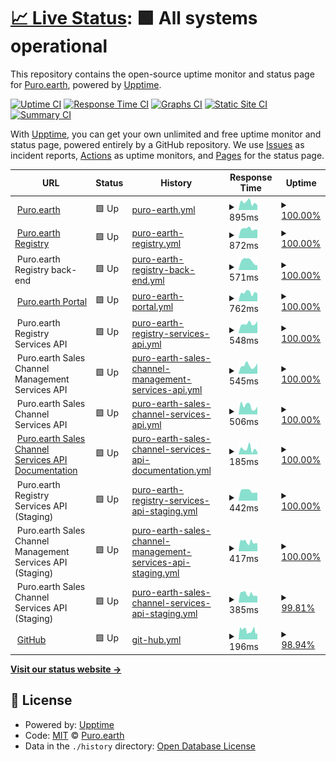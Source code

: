 # [📈 Live Status](https://status.purosandbox.com): <!--live status--> **🟩 All systems operational**

This repository contains the open-source uptime monitor and status page for [Puro.earth](https://puro.earth/), powered by [Upptime](https://github.com/upptime/upptime).

[![Uptime CI](https://github.com/puro-earth/status/workflows/Uptime%20CI/badge.svg)](https://github.com/puro-earth/status/actions?query=workflow%3A%22Uptime+CI%22)
[![Response Time CI](https://github.com/puro-earth/status/workflows/Response%20Time%20CI/badge.svg)](https://github.com/puro-earth/status/actions?query=workflow%3A%22Response+Time+CI%22)
[![Graphs CI](https://github.com/puro-earth/status/workflows/Graphs%20CI/badge.svg)](https://github.com/puro-earth/status/actions?query=workflow%3A%22Graphs+CI%22)
[![Static Site CI](https://github.com/puro-earth/status/workflows/Static%20Site%20CI/badge.svg)](https://github.com/puro-earth/status/actions?query=workflow%3A%22Static+Site+CI%22)
[![Summary CI](https://github.com/puro-earth/status/workflows/Summary%20CI/badge.svg)](https://github.com/puro-earth/status/actions?query=workflow%3A%22Summary+CI%22)

With [Upptime](https://upptime.js.org), you can get your own unlimited and free uptime monitor and status page, powered entirely by a GitHub repository. We use [Issues](https://github.com/puro-earth/status/issues) as incident reports, [Actions](https://github.com/puro-earth/status/actions) as uptime monitors, and [Pages](https://status.purosandbox.com) for the status page.

<!--start: status pages-->
<!-- This summary is generated by Upptime (https://github.com/upptime/upptime) -->
<!-- Do not edit this manually, your changes will be overwritten -->
<!-- prettier-ignore -->
| URL | Status | History | Response Time | Uptime |
| --- | ------ | ------- | ------------- | ------ |
| <img alt="" src="https://icons.duckduckgo.com/ip3/puro.earth.ico" height="13"> [Puro.earth](https://puro.earth) | 🟩 Up | [puro-earth.yml](https://github.com/puro-earth/status/commits/HEAD/history/puro-earth.yml) | <details><summary><img alt="Response time graph" src="./graphs/puro-earth/response-time-week.png" height="20"> 895ms</summary><br><a href="https://status.purosandbox.com/history/puro-earth"><img alt="Response time 1178" src="https://img.shields.io/endpoint?url=https%3A%2F%2Fraw.githubusercontent.com%2Fpuro-earth%2Fstatus%2FHEAD%2Fapi%2Fpuro-earth%2Fresponse-time.json"></a><br><a href="https://status.purosandbox.com/history/puro-earth"><img alt="24-hour response time 878" src="https://img.shields.io/endpoint?url=https%3A%2F%2Fraw.githubusercontent.com%2Fpuro-earth%2Fstatus%2FHEAD%2Fapi%2Fpuro-earth%2Fresponse-time-day.json"></a><br><a href="https://status.purosandbox.com/history/puro-earth"><img alt="7-day response time 895" src="https://img.shields.io/endpoint?url=https%3A%2F%2Fraw.githubusercontent.com%2Fpuro-earth%2Fstatus%2FHEAD%2Fapi%2Fpuro-earth%2Fresponse-time-week.json"></a><br><a href="https://status.purosandbox.com/history/puro-earth"><img alt="30-day response time 832" src="https://img.shields.io/endpoint?url=https%3A%2F%2Fraw.githubusercontent.com%2Fpuro-earth%2Fstatus%2FHEAD%2Fapi%2Fpuro-earth%2Fresponse-time-month.json"></a><br><a href="https://status.purosandbox.com/history/puro-earth"><img alt="1-year response time 1154" src="https://img.shields.io/endpoint?url=https%3A%2F%2Fraw.githubusercontent.com%2Fpuro-earth%2Fstatus%2FHEAD%2Fapi%2Fpuro-earth%2Fresponse-time-year.json"></a></details> | <details><summary><a href="https://status.purosandbox.com/history/puro-earth">100.00%</a></summary><a href="https://status.purosandbox.com/history/puro-earth"><img alt="All-time uptime 99.67%" src="https://img.shields.io/endpoint?url=https%3A%2F%2Fraw.githubusercontent.com%2Fpuro-earth%2Fstatus%2FHEAD%2Fapi%2Fpuro-earth%2Fuptime.json"></a><br><a href="https://status.purosandbox.com/history/puro-earth"><img alt="24-hour uptime 100.00%" src="https://img.shields.io/endpoint?url=https%3A%2F%2Fraw.githubusercontent.com%2Fpuro-earth%2Fstatus%2FHEAD%2Fapi%2Fpuro-earth%2Fuptime-day.json"></a><br><a href="https://status.purosandbox.com/history/puro-earth"><img alt="7-day uptime 100.00%" src="https://img.shields.io/endpoint?url=https%3A%2F%2Fraw.githubusercontent.com%2Fpuro-earth%2Fstatus%2FHEAD%2Fapi%2Fpuro-earth%2Fuptime-week.json"></a><br><a href="https://status.purosandbox.com/history/puro-earth"><img alt="30-day uptime 99.96%" src="https://img.shields.io/endpoint?url=https%3A%2F%2Fraw.githubusercontent.com%2Fpuro-earth%2Fstatus%2FHEAD%2Fapi%2Fpuro-earth%2Fuptime-month.json"></a><br><a href="https://status.purosandbox.com/history/puro-earth"><img alt="1-year uptime 99.43%" src="https://img.shields.io/endpoint?url=https%3A%2F%2Fraw.githubusercontent.com%2Fpuro-earth%2Fstatus%2FHEAD%2Fapi%2Fpuro-earth%2Fuptime-year.json"></a></details>
| <img alt="" src="https://icons.duckduckgo.com/ip3/registry.puro.earth.ico" height="13"> [Puro.earth Registry](https://registry.puro.earth) | 🟩 Up | [puro-earth-registry.yml](https://github.com/puro-earth/status/commits/HEAD/history/puro-earth-registry.yml) | <details><summary><img alt="Response time graph" src="./graphs/puro-earth-registry/response-time-week.png" height="20"> 872ms</summary><br><a href="https://status.purosandbox.com/history/puro-earth-registry"><img alt="Response time 718" src="https://img.shields.io/endpoint?url=https%3A%2F%2Fraw.githubusercontent.com%2Fpuro-earth%2Fstatus%2FHEAD%2Fapi%2Fpuro-earth-registry%2Fresponse-time.json"></a><br><a href="https://status.purosandbox.com/history/puro-earth-registry"><img alt="24-hour response time 836" src="https://img.shields.io/endpoint?url=https%3A%2F%2Fraw.githubusercontent.com%2Fpuro-earth%2Fstatus%2FHEAD%2Fapi%2Fpuro-earth-registry%2Fresponse-time-day.json"></a><br><a href="https://status.purosandbox.com/history/puro-earth-registry"><img alt="7-day response time 872" src="https://img.shields.io/endpoint?url=https%3A%2F%2Fraw.githubusercontent.com%2Fpuro-earth%2Fstatus%2FHEAD%2Fapi%2Fpuro-earth-registry%2Fresponse-time-week.json"></a><br><a href="https://status.purosandbox.com/history/puro-earth-registry"><img alt="30-day response time 769" src="https://img.shields.io/endpoint?url=https%3A%2F%2Fraw.githubusercontent.com%2Fpuro-earth%2Fstatus%2FHEAD%2Fapi%2Fpuro-earth-registry%2Fresponse-time-month.json"></a><br><a href="https://status.purosandbox.com/history/puro-earth-registry"><img alt="1-year response time 714" src="https://img.shields.io/endpoint?url=https%3A%2F%2Fraw.githubusercontent.com%2Fpuro-earth%2Fstatus%2FHEAD%2Fapi%2Fpuro-earth-registry%2Fresponse-time-year.json"></a></details> | <details><summary><a href="https://status.purosandbox.com/history/puro-earth-registry">100.00%</a></summary><a href="https://status.purosandbox.com/history/puro-earth-registry"><img alt="All-time uptime 99.99%" src="https://img.shields.io/endpoint?url=https%3A%2F%2Fraw.githubusercontent.com%2Fpuro-earth%2Fstatus%2FHEAD%2Fapi%2Fpuro-earth-registry%2Fuptime.json"></a><br><a href="https://status.purosandbox.com/history/puro-earth-registry"><img alt="24-hour uptime 100.00%" src="https://img.shields.io/endpoint?url=https%3A%2F%2Fraw.githubusercontent.com%2Fpuro-earth%2Fstatus%2FHEAD%2Fapi%2Fpuro-earth-registry%2Fuptime-day.json"></a><br><a href="https://status.purosandbox.com/history/puro-earth-registry"><img alt="7-day uptime 100.00%" src="https://img.shields.io/endpoint?url=https%3A%2F%2Fraw.githubusercontent.com%2Fpuro-earth%2Fstatus%2FHEAD%2Fapi%2Fpuro-earth-registry%2Fuptime-week.json"></a><br><a href="https://status.purosandbox.com/history/puro-earth-registry"><img alt="30-day uptime 100.00%" src="https://img.shields.io/endpoint?url=https%3A%2F%2Fraw.githubusercontent.com%2Fpuro-earth%2Fstatus%2FHEAD%2Fapi%2Fpuro-earth-registry%2Fuptime-month.json"></a><br><a href="https://status.purosandbox.com/history/puro-earth-registry"><img alt="1-year uptime 99.99%" src="https://img.shields.io/endpoint?url=https%3A%2F%2Fraw.githubusercontent.com%2Fpuro-earth%2Fstatus%2FHEAD%2Fapi%2Fpuro-earth-registry%2Fuptime-year.json"></a></details>
| <img alt="" src="https://icons.duckduckgo.com/ip3/null.ico" height="13"> Puro.earth Registry back-end | 🟩 Up | [puro-earth-registry-back-end.yml](https://github.com/puro-earth/status/commits/HEAD/history/puro-earth-registry-back-end.yml) | <details><summary><img alt="Response time graph" src="./graphs/puro-earth-registry-back-end/response-time-week.png" height="20"> 571ms</summary><br><a href="https://status.purosandbox.com/history/puro-earth-registry-back-end"><img alt="Response time 488" src="https://img.shields.io/endpoint?url=https%3A%2F%2Fraw.githubusercontent.com%2Fpuro-earth%2Fstatus%2FHEAD%2Fapi%2Fpuro-earth-registry-back-end%2Fresponse-time.json"></a><br><a href="https://status.purosandbox.com/history/puro-earth-registry-back-end"><img alt="24-hour response time 634" src="https://img.shields.io/endpoint?url=https%3A%2F%2Fraw.githubusercontent.com%2Fpuro-earth%2Fstatus%2FHEAD%2Fapi%2Fpuro-earth-registry-back-end%2Fresponse-time-day.json"></a><br><a href="https://status.purosandbox.com/history/puro-earth-registry-back-end"><img alt="7-day response time 571" src="https://img.shields.io/endpoint?url=https%3A%2F%2Fraw.githubusercontent.com%2Fpuro-earth%2Fstatus%2FHEAD%2Fapi%2Fpuro-earth-registry-back-end%2Fresponse-time-week.json"></a><br><a href="https://status.purosandbox.com/history/puro-earth-registry-back-end"><img alt="30-day response time 543" src="https://img.shields.io/endpoint?url=https%3A%2F%2Fraw.githubusercontent.com%2Fpuro-earth%2Fstatus%2FHEAD%2Fapi%2Fpuro-earth-registry-back-end%2Fresponse-time-month.json"></a><br><a href="https://status.purosandbox.com/history/puro-earth-registry-back-end"><img alt="1-year response time 476" src="https://img.shields.io/endpoint?url=https%3A%2F%2Fraw.githubusercontent.com%2Fpuro-earth%2Fstatus%2FHEAD%2Fapi%2Fpuro-earth-registry-back-end%2Fresponse-time-year.json"></a></details> | <details><summary><a href="https://status.purosandbox.com/history/puro-earth-registry-back-end">100.00%</a></summary><a href="https://status.purosandbox.com/history/puro-earth-registry-back-end"><img alt="All-time uptime 99.99%" src="https://img.shields.io/endpoint?url=https%3A%2F%2Fraw.githubusercontent.com%2Fpuro-earth%2Fstatus%2FHEAD%2Fapi%2Fpuro-earth-registry-back-end%2Fuptime.json"></a><br><a href="https://status.purosandbox.com/history/puro-earth-registry-back-end"><img alt="24-hour uptime 100.00%" src="https://img.shields.io/endpoint?url=https%3A%2F%2Fraw.githubusercontent.com%2Fpuro-earth%2Fstatus%2FHEAD%2Fapi%2Fpuro-earth-registry-back-end%2Fuptime-day.json"></a><br><a href="https://status.purosandbox.com/history/puro-earth-registry-back-end"><img alt="7-day uptime 100.00%" src="https://img.shields.io/endpoint?url=https%3A%2F%2Fraw.githubusercontent.com%2Fpuro-earth%2Fstatus%2FHEAD%2Fapi%2Fpuro-earth-registry-back-end%2Fuptime-week.json"></a><br><a href="https://status.purosandbox.com/history/puro-earth-registry-back-end"><img alt="30-day uptime 100.00%" src="https://img.shields.io/endpoint?url=https%3A%2F%2Fraw.githubusercontent.com%2Fpuro-earth%2Fstatus%2FHEAD%2Fapi%2Fpuro-earth-registry-back-end%2Fuptime-month.json"></a><br><a href="https://status.purosandbox.com/history/puro-earth-registry-back-end"><img alt="1-year uptime 100.00%" src="https://img.shields.io/endpoint?url=https%3A%2F%2Fraw.githubusercontent.com%2Fpuro-earth%2Fstatus%2FHEAD%2Fapi%2Fpuro-earth-registry-back-end%2Fuptime-year.json"></a></details>
| <img alt="" src="https://icons.duckduckgo.com/ip3/my.puro.earth.ico" height="13"> [Puro.earth Portal](https://my.puro.earth/) | 🟩 Up | [puro-earth-portal.yml](https://github.com/puro-earth/status/commits/HEAD/history/puro-earth-portal.yml) | <details><summary><img alt="Response time graph" src="./graphs/puro-earth-portal/response-time-week.png" height="20"> 762ms</summary><br><a href="https://status.purosandbox.com/history/puro-earth-portal"><img alt="Response time 746" src="https://img.shields.io/endpoint?url=https%3A%2F%2Fraw.githubusercontent.com%2Fpuro-earth%2Fstatus%2FHEAD%2Fapi%2Fpuro-earth-portal%2Fresponse-time.json"></a><br><a href="https://status.purosandbox.com/history/puro-earth-portal"><img alt="24-hour response time 534" src="https://img.shields.io/endpoint?url=https%3A%2F%2Fraw.githubusercontent.com%2Fpuro-earth%2Fstatus%2FHEAD%2Fapi%2Fpuro-earth-portal%2Fresponse-time-day.json"></a><br><a href="https://status.purosandbox.com/history/puro-earth-portal"><img alt="7-day response time 762" src="https://img.shields.io/endpoint?url=https%3A%2F%2Fraw.githubusercontent.com%2Fpuro-earth%2Fstatus%2FHEAD%2Fapi%2Fpuro-earth-portal%2Fresponse-time-week.json"></a><br><a href="https://status.purosandbox.com/history/puro-earth-portal"><img alt="30-day response time 743" src="https://img.shields.io/endpoint?url=https%3A%2F%2Fraw.githubusercontent.com%2Fpuro-earth%2Fstatus%2FHEAD%2Fapi%2Fpuro-earth-portal%2Fresponse-time-month.json"></a><br><a href="https://status.purosandbox.com/history/puro-earth-portal"><img alt="1-year response time 815" src="https://img.shields.io/endpoint?url=https%3A%2F%2Fraw.githubusercontent.com%2Fpuro-earth%2Fstatus%2FHEAD%2Fapi%2Fpuro-earth-portal%2Fresponse-time-year.json"></a></details> | <details><summary><a href="https://status.purosandbox.com/history/puro-earth-portal">100.00%</a></summary><a href="https://status.purosandbox.com/history/puro-earth-portal"><img alt="All-time uptime 99.96%" src="https://img.shields.io/endpoint?url=https%3A%2F%2Fraw.githubusercontent.com%2Fpuro-earth%2Fstatus%2FHEAD%2Fapi%2Fpuro-earth-portal%2Fuptime.json"></a><br><a href="https://status.purosandbox.com/history/puro-earth-portal"><img alt="24-hour uptime 100.00%" src="https://img.shields.io/endpoint?url=https%3A%2F%2Fraw.githubusercontent.com%2Fpuro-earth%2Fstatus%2FHEAD%2Fapi%2Fpuro-earth-portal%2Fuptime-day.json"></a><br><a href="https://status.purosandbox.com/history/puro-earth-portal"><img alt="7-day uptime 100.00%" src="https://img.shields.io/endpoint?url=https%3A%2F%2Fraw.githubusercontent.com%2Fpuro-earth%2Fstatus%2FHEAD%2Fapi%2Fpuro-earth-portal%2Fuptime-week.json"></a><br><a href="https://status.purosandbox.com/history/puro-earth-portal"><img alt="30-day uptime 99.97%" src="https://img.shields.io/endpoint?url=https%3A%2F%2Fraw.githubusercontent.com%2Fpuro-earth%2Fstatus%2FHEAD%2Fapi%2Fpuro-earth-portal%2Fuptime-month.json"></a><br><a href="https://status.purosandbox.com/history/puro-earth-portal"><img alt="1-year uptime 99.94%" src="https://img.shields.io/endpoint?url=https%3A%2F%2Fraw.githubusercontent.com%2Fpuro-earth%2Fstatus%2FHEAD%2Fapi%2Fpuro-earth-portal%2Fuptime-year.json"></a></details>
| <img alt="" src="https://icons.duckduckgo.com/ip3/rs.api.puro.earth.ico" height="13"> Puro.earth Registry Services API | 🟩 Up | [puro-earth-registry-services-api.yml](https://github.com/puro-earth/status/commits/HEAD/history/puro-earth-registry-services-api.yml) | <details><summary><img alt="Response time graph" src="./graphs/puro-earth-registry-services-api/response-time-week.png" height="20"> 548ms</summary><br><a href="https://status.purosandbox.com/history/puro-earth-registry-services-api"><img alt="Response time 462" src="https://img.shields.io/endpoint?url=https%3A%2F%2Fraw.githubusercontent.com%2Fpuro-earth%2Fstatus%2FHEAD%2Fapi%2Fpuro-earth-registry-services-api%2Fresponse-time.json"></a><br><a href="https://status.purosandbox.com/history/puro-earth-registry-services-api"><img alt="24-hour response time 628" src="https://img.shields.io/endpoint?url=https%3A%2F%2Fraw.githubusercontent.com%2Fpuro-earth%2Fstatus%2FHEAD%2Fapi%2Fpuro-earth-registry-services-api%2Fresponse-time-day.json"></a><br><a href="https://status.purosandbox.com/history/puro-earth-registry-services-api"><img alt="7-day response time 548" src="https://img.shields.io/endpoint?url=https%3A%2F%2Fraw.githubusercontent.com%2Fpuro-earth%2Fstatus%2FHEAD%2Fapi%2Fpuro-earth-registry-services-api%2Fresponse-time-week.json"></a><br><a href="https://status.purosandbox.com/history/puro-earth-registry-services-api"><img alt="30-day response time 473" src="https://img.shields.io/endpoint?url=https%3A%2F%2Fraw.githubusercontent.com%2Fpuro-earth%2Fstatus%2FHEAD%2Fapi%2Fpuro-earth-registry-services-api%2Fresponse-time-month.json"></a><br><a href="https://status.purosandbox.com/history/puro-earth-registry-services-api"><img alt="1-year response time 442" src="https://img.shields.io/endpoint?url=https%3A%2F%2Fraw.githubusercontent.com%2Fpuro-earth%2Fstatus%2FHEAD%2Fapi%2Fpuro-earth-registry-services-api%2Fresponse-time-year.json"></a></details> | <details><summary><a href="https://status.purosandbox.com/history/puro-earth-registry-services-api">100.00%</a></summary><a href="https://status.purosandbox.com/history/puro-earth-registry-services-api"><img alt="All-time uptime 99.83%" src="https://img.shields.io/endpoint?url=https%3A%2F%2Fraw.githubusercontent.com%2Fpuro-earth%2Fstatus%2FHEAD%2Fapi%2Fpuro-earth-registry-services-api%2Fuptime.json"></a><br><a href="https://status.purosandbox.com/history/puro-earth-registry-services-api"><img alt="24-hour uptime 100.00%" src="https://img.shields.io/endpoint?url=https%3A%2F%2Fraw.githubusercontent.com%2Fpuro-earth%2Fstatus%2FHEAD%2Fapi%2Fpuro-earth-registry-services-api%2Fuptime-day.json"></a><br><a href="https://status.purosandbox.com/history/puro-earth-registry-services-api"><img alt="7-day uptime 100.00%" src="https://img.shields.io/endpoint?url=https%3A%2F%2Fraw.githubusercontent.com%2Fpuro-earth%2Fstatus%2FHEAD%2Fapi%2Fpuro-earth-registry-services-api%2Fuptime-week.json"></a><br><a href="https://status.purosandbox.com/history/puro-earth-registry-services-api"><img alt="30-day uptime 100.00%" src="https://img.shields.io/endpoint?url=https%3A%2F%2Fraw.githubusercontent.com%2Fpuro-earth%2Fstatus%2FHEAD%2Fapi%2Fpuro-earth-registry-services-api%2Fuptime-month.json"></a><br><a href="https://status.purosandbox.com/history/puro-earth-registry-services-api"><img alt="1-year uptime 99.74%" src="https://img.shields.io/endpoint?url=https%3A%2F%2Fraw.githubusercontent.com%2Fpuro-earth%2Fstatus%2FHEAD%2Fapi%2Fpuro-earth-registry-services-api%2Fuptime-year.json"></a></details>
| <img alt="" src="https://icons.duckduckgo.com/ip3/scms.api.puro.earth.ico" height="13"> Puro.earth Sales Channel Management Services API | 🟩 Up | [puro-earth-sales-channel-management-services-api.yml](https://github.com/puro-earth/status/commits/HEAD/history/puro-earth-sales-channel-management-services-api.yml) | <details><summary><img alt="Response time graph" src="./graphs/puro-earth-sales-channel-management-services-api/response-time-week.png" height="20"> 545ms</summary><br><a href="https://status.purosandbox.com/history/puro-earth-sales-channel-management-services-api"><img alt="Response time 447" src="https://img.shields.io/endpoint?url=https%3A%2F%2Fraw.githubusercontent.com%2Fpuro-earth%2Fstatus%2FHEAD%2Fapi%2Fpuro-earth-sales-channel-management-services-api%2Fresponse-time.json"></a><br><a href="https://status.purosandbox.com/history/puro-earth-sales-channel-management-services-api"><img alt="24-hour response time 690" src="https://img.shields.io/endpoint?url=https%3A%2F%2Fraw.githubusercontent.com%2Fpuro-earth%2Fstatus%2FHEAD%2Fapi%2Fpuro-earth-sales-channel-management-services-api%2Fresponse-time-day.json"></a><br><a href="https://status.purosandbox.com/history/puro-earth-sales-channel-management-services-api"><img alt="7-day response time 545" src="https://img.shields.io/endpoint?url=https%3A%2F%2Fraw.githubusercontent.com%2Fpuro-earth%2Fstatus%2FHEAD%2Fapi%2Fpuro-earth-sales-channel-management-services-api%2Fresponse-time-week.json"></a><br><a href="https://status.purosandbox.com/history/puro-earth-sales-channel-management-services-api"><img alt="30-day response time 465" src="https://img.shields.io/endpoint?url=https%3A%2F%2Fraw.githubusercontent.com%2Fpuro-earth%2Fstatus%2FHEAD%2Fapi%2Fpuro-earth-sales-channel-management-services-api%2Fresponse-time-month.json"></a><br><a href="https://status.purosandbox.com/history/puro-earth-sales-channel-management-services-api"><img alt="1-year response time 427" src="https://img.shields.io/endpoint?url=https%3A%2F%2Fraw.githubusercontent.com%2Fpuro-earth%2Fstatus%2FHEAD%2Fapi%2Fpuro-earth-sales-channel-management-services-api%2Fresponse-time-year.json"></a></details> | <details><summary><a href="https://status.purosandbox.com/history/puro-earth-sales-channel-management-services-api">100.00%</a></summary><a href="https://status.purosandbox.com/history/puro-earth-sales-channel-management-services-api"><img alt="All-time uptime 99.84%" src="https://img.shields.io/endpoint?url=https%3A%2F%2Fraw.githubusercontent.com%2Fpuro-earth%2Fstatus%2FHEAD%2Fapi%2Fpuro-earth-sales-channel-management-services-api%2Fuptime.json"></a><br><a href="https://status.purosandbox.com/history/puro-earth-sales-channel-management-services-api"><img alt="24-hour uptime 100.00%" src="https://img.shields.io/endpoint?url=https%3A%2F%2Fraw.githubusercontent.com%2Fpuro-earth%2Fstatus%2FHEAD%2Fapi%2Fpuro-earth-sales-channel-management-services-api%2Fuptime-day.json"></a><br><a href="https://status.purosandbox.com/history/puro-earth-sales-channel-management-services-api"><img alt="7-day uptime 100.00%" src="https://img.shields.io/endpoint?url=https%3A%2F%2Fraw.githubusercontent.com%2Fpuro-earth%2Fstatus%2FHEAD%2Fapi%2Fpuro-earth-sales-channel-management-services-api%2Fuptime-week.json"></a><br><a href="https://status.purosandbox.com/history/puro-earth-sales-channel-management-services-api"><img alt="30-day uptime 100.00%" src="https://img.shields.io/endpoint?url=https%3A%2F%2Fraw.githubusercontent.com%2Fpuro-earth%2Fstatus%2FHEAD%2Fapi%2Fpuro-earth-sales-channel-management-services-api%2Fuptime-month.json"></a><br><a href="https://status.purosandbox.com/history/puro-earth-sales-channel-management-services-api"><img alt="1-year uptime 99.74%" src="https://img.shields.io/endpoint?url=https%3A%2F%2Fraw.githubusercontent.com%2Fpuro-earth%2Fstatus%2FHEAD%2Fapi%2Fpuro-earth-sales-channel-management-services-api%2Fuptime-year.json"></a></details>
| <img alt="" src="https://icons.duckduckgo.com/ip3/scs.api.puro.earth.ico" height="13"> Puro.earth Sales Channel Services API | 🟩 Up | [puro-earth-sales-channel-services-api.yml](https://github.com/puro-earth/status/commits/HEAD/history/puro-earth-sales-channel-services-api.yml) | <details><summary><img alt="Response time graph" src="./graphs/puro-earth-sales-channel-services-api/response-time-week.png" height="20"> 506ms</summary><br><a href="https://status.purosandbox.com/history/puro-earth-sales-channel-services-api"><img alt="Response time 446" src="https://img.shields.io/endpoint?url=https%3A%2F%2Fraw.githubusercontent.com%2Fpuro-earth%2Fstatus%2FHEAD%2Fapi%2Fpuro-earth-sales-channel-services-api%2Fresponse-time.json"></a><br><a href="https://status.purosandbox.com/history/puro-earth-sales-channel-services-api"><img alt="24-hour response time 351" src="https://img.shields.io/endpoint?url=https%3A%2F%2Fraw.githubusercontent.com%2Fpuro-earth%2Fstatus%2FHEAD%2Fapi%2Fpuro-earth-sales-channel-services-api%2Fresponse-time-day.json"></a><br><a href="https://status.purosandbox.com/history/puro-earth-sales-channel-services-api"><img alt="7-day response time 506" src="https://img.shields.io/endpoint?url=https%3A%2F%2Fraw.githubusercontent.com%2Fpuro-earth%2Fstatus%2FHEAD%2Fapi%2Fpuro-earth-sales-channel-services-api%2Fresponse-time-week.json"></a><br><a href="https://status.purosandbox.com/history/puro-earth-sales-channel-services-api"><img alt="30-day response time 498" src="https://img.shields.io/endpoint?url=https%3A%2F%2Fraw.githubusercontent.com%2Fpuro-earth%2Fstatus%2FHEAD%2Fapi%2Fpuro-earth-sales-channel-services-api%2Fresponse-time-month.json"></a><br><a href="https://status.purosandbox.com/history/puro-earth-sales-channel-services-api"><img alt="1-year response time 422" src="https://img.shields.io/endpoint?url=https%3A%2F%2Fraw.githubusercontent.com%2Fpuro-earth%2Fstatus%2FHEAD%2Fapi%2Fpuro-earth-sales-channel-services-api%2Fresponse-time-year.json"></a></details> | <details><summary><a href="https://status.purosandbox.com/history/puro-earth-sales-channel-services-api">100.00%</a></summary><a href="https://status.purosandbox.com/history/puro-earth-sales-channel-services-api"><img alt="All-time uptime 99.84%" src="https://img.shields.io/endpoint?url=https%3A%2F%2Fraw.githubusercontent.com%2Fpuro-earth%2Fstatus%2FHEAD%2Fapi%2Fpuro-earth-sales-channel-services-api%2Fuptime.json"></a><br><a href="https://status.purosandbox.com/history/puro-earth-sales-channel-services-api"><img alt="24-hour uptime 100.00%" src="https://img.shields.io/endpoint?url=https%3A%2F%2Fraw.githubusercontent.com%2Fpuro-earth%2Fstatus%2FHEAD%2Fapi%2Fpuro-earth-sales-channel-services-api%2Fuptime-day.json"></a><br><a href="https://status.purosandbox.com/history/puro-earth-sales-channel-services-api"><img alt="7-day uptime 100.00%" src="https://img.shields.io/endpoint?url=https%3A%2F%2Fraw.githubusercontent.com%2Fpuro-earth%2Fstatus%2FHEAD%2Fapi%2Fpuro-earth-sales-channel-services-api%2Fuptime-week.json"></a><br><a href="https://status.purosandbox.com/history/puro-earth-sales-channel-services-api"><img alt="30-day uptime 100.00%" src="https://img.shields.io/endpoint?url=https%3A%2F%2Fraw.githubusercontent.com%2Fpuro-earth%2Fstatus%2FHEAD%2Fapi%2Fpuro-earth-sales-channel-services-api%2Fuptime-month.json"></a><br><a href="https://status.purosandbox.com/history/puro-earth-sales-channel-services-api"><img alt="1-year uptime 99.74%" src="https://img.shields.io/endpoint?url=https%3A%2F%2Fraw.githubusercontent.com%2Fpuro-earth%2Fstatus%2FHEAD%2Fapi%2Fpuro-earth-sales-channel-services-api%2Fuptime-year.json"></a></details>
| <img alt="" src="https://icons.duckduckgo.com/ip3/docs.api.puro.earth.ico" height="13"> [Puro.earth Sales Channel Services API Documentation](https://docs.api.puro.earth/) | 🟩 Up | [puro-earth-sales-channel-services-api-documentation.yml](https://github.com/puro-earth/status/commits/HEAD/history/puro-earth-sales-channel-services-api-documentation.yml) | <details><summary><img alt="Response time graph" src="./graphs/puro-earth-sales-channel-services-api-documentation/response-time-week.png" height="20"> 185ms</summary><br><a href="https://status.purosandbox.com/history/puro-earth-sales-channel-services-api-documentation"><img alt="Response time 148" src="https://img.shields.io/endpoint?url=https%3A%2F%2Fraw.githubusercontent.com%2Fpuro-earth%2Fstatus%2FHEAD%2Fapi%2Fpuro-earth-sales-channel-services-api-documentation%2Fresponse-time.json"></a><br><a href="https://status.purosandbox.com/history/puro-earth-sales-channel-services-api-documentation"><img alt="24-hour response time 365" src="https://img.shields.io/endpoint?url=https%3A%2F%2Fraw.githubusercontent.com%2Fpuro-earth%2Fstatus%2FHEAD%2Fapi%2Fpuro-earth-sales-channel-services-api-documentation%2Fresponse-time-day.json"></a><br><a href="https://status.purosandbox.com/history/puro-earth-sales-channel-services-api-documentation"><img alt="7-day response time 185" src="https://img.shields.io/endpoint?url=https%3A%2F%2Fraw.githubusercontent.com%2Fpuro-earth%2Fstatus%2FHEAD%2Fapi%2Fpuro-earth-sales-channel-services-api-documentation%2Fresponse-time-week.json"></a><br><a href="https://status.purosandbox.com/history/puro-earth-sales-channel-services-api-documentation"><img alt="30-day response time 181" src="https://img.shields.io/endpoint?url=https%3A%2F%2Fraw.githubusercontent.com%2Fpuro-earth%2Fstatus%2FHEAD%2Fapi%2Fpuro-earth-sales-channel-services-api-documentation%2Fresponse-time-month.json"></a><br><a href="https://status.purosandbox.com/history/puro-earth-sales-channel-services-api-documentation"><img alt="1-year response time 148" src="https://img.shields.io/endpoint?url=https%3A%2F%2Fraw.githubusercontent.com%2Fpuro-earth%2Fstatus%2FHEAD%2Fapi%2Fpuro-earth-sales-channel-services-api-documentation%2Fresponse-time-year.json"></a></details> | <details><summary><a href="https://status.purosandbox.com/history/puro-earth-sales-channel-services-api-documentation">100.00%</a></summary><a href="https://status.purosandbox.com/history/puro-earth-sales-channel-services-api-documentation"><img alt="All-time uptime 100.00%" src="https://img.shields.io/endpoint?url=https%3A%2F%2Fraw.githubusercontent.com%2Fpuro-earth%2Fstatus%2FHEAD%2Fapi%2Fpuro-earth-sales-channel-services-api-documentation%2Fuptime.json"></a><br><a href="https://status.purosandbox.com/history/puro-earth-sales-channel-services-api-documentation"><img alt="24-hour uptime 100.00%" src="https://img.shields.io/endpoint?url=https%3A%2F%2Fraw.githubusercontent.com%2Fpuro-earth%2Fstatus%2FHEAD%2Fapi%2Fpuro-earth-sales-channel-services-api-documentation%2Fuptime-day.json"></a><br><a href="https://status.purosandbox.com/history/puro-earth-sales-channel-services-api-documentation"><img alt="7-day uptime 100.00%" src="https://img.shields.io/endpoint?url=https%3A%2F%2Fraw.githubusercontent.com%2Fpuro-earth%2Fstatus%2FHEAD%2Fapi%2Fpuro-earth-sales-channel-services-api-documentation%2Fuptime-week.json"></a><br><a href="https://status.purosandbox.com/history/puro-earth-sales-channel-services-api-documentation"><img alt="30-day uptime 100.00%" src="https://img.shields.io/endpoint?url=https%3A%2F%2Fraw.githubusercontent.com%2Fpuro-earth%2Fstatus%2FHEAD%2Fapi%2Fpuro-earth-sales-channel-services-api-documentation%2Fuptime-month.json"></a><br><a href="https://status.purosandbox.com/history/puro-earth-sales-channel-services-api-documentation"><img alt="1-year uptime 100.00%" src="https://img.shields.io/endpoint?url=https%3A%2F%2Fraw.githubusercontent.com%2Fpuro-earth%2Fstatus%2FHEAD%2Fapi%2Fpuro-earth-sales-channel-services-api-documentation%2Fuptime-year.json"></a></details>
| <img alt="" src="https://icons.duckduckgo.com/ip3/rs.api-preview.purostaging.com.ico" height="13"> Puro.earth Registry Services API (Staging) | 🟩 Up | [puro-earth-registry-services-api-staging.yml](https://github.com/puro-earth/status/commits/HEAD/history/puro-earth-registry-services-api-staging.yml) | <details><summary><img alt="Response time graph" src="./graphs/puro-earth-registry-services-api-staging/response-time-week.png" height="20"> 442ms</summary><br><a href="https://status.purosandbox.com/history/puro-earth-registry-services-api-staging"><img alt="Response time 389" src="https://img.shields.io/endpoint?url=https%3A%2F%2Fraw.githubusercontent.com%2Fpuro-earth%2Fstatus%2FHEAD%2Fapi%2Fpuro-earth-registry-services-api-staging%2Fresponse-time.json"></a><br><a href="https://status.purosandbox.com/history/puro-earth-registry-services-api-staging"><img alt="24-hour response time 371" src="https://img.shields.io/endpoint?url=https%3A%2F%2Fraw.githubusercontent.com%2Fpuro-earth%2Fstatus%2FHEAD%2Fapi%2Fpuro-earth-registry-services-api-staging%2Fresponse-time-day.json"></a><br><a href="https://status.purosandbox.com/history/puro-earth-registry-services-api-staging"><img alt="7-day response time 442" src="https://img.shields.io/endpoint?url=https%3A%2F%2Fraw.githubusercontent.com%2Fpuro-earth%2Fstatus%2FHEAD%2Fapi%2Fpuro-earth-registry-services-api-staging%2Fresponse-time-week.json"></a><br><a href="https://status.purosandbox.com/history/puro-earth-registry-services-api-staging"><img alt="30-day response time 415" src="https://img.shields.io/endpoint?url=https%3A%2F%2Fraw.githubusercontent.com%2Fpuro-earth%2Fstatus%2FHEAD%2Fapi%2Fpuro-earth-registry-services-api-staging%2Fresponse-time-month.json"></a><br><a href="https://status.purosandbox.com/history/puro-earth-registry-services-api-staging"><img alt="1-year response time 393" src="https://img.shields.io/endpoint?url=https%3A%2F%2Fraw.githubusercontent.com%2Fpuro-earth%2Fstatus%2FHEAD%2Fapi%2Fpuro-earth-registry-services-api-staging%2Fresponse-time-year.json"></a></details> | <details><summary><a href="https://status.purosandbox.com/history/puro-earth-registry-services-api-staging">100.00%</a></summary><a href="https://status.purosandbox.com/history/puro-earth-registry-services-api-staging"><img alt="All-time uptime 99.78%" src="https://img.shields.io/endpoint?url=https%3A%2F%2Fraw.githubusercontent.com%2Fpuro-earth%2Fstatus%2FHEAD%2Fapi%2Fpuro-earth-registry-services-api-staging%2Fuptime.json"></a><br><a href="https://status.purosandbox.com/history/puro-earth-registry-services-api-staging"><img alt="24-hour uptime 100.00%" src="https://img.shields.io/endpoint?url=https%3A%2F%2Fraw.githubusercontent.com%2Fpuro-earth%2Fstatus%2FHEAD%2Fapi%2Fpuro-earth-registry-services-api-staging%2Fuptime-day.json"></a><br><a href="https://status.purosandbox.com/history/puro-earth-registry-services-api-staging"><img alt="7-day uptime 100.00%" src="https://img.shields.io/endpoint?url=https%3A%2F%2Fraw.githubusercontent.com%2Fpuro-earth%2Fstatus%2FHEAD%2Fapi%2Fpuro-earth-registry-services-api-staging%2Fuptime-week.json"></a><br><a href="https://status.purosandbox.com/history/puro-earth-registry-services-api-staging"><img alt="30-day uptime 100.00%" src="https://img.shields.io/endpoint?url=https%3A%2F%2Fraw.githubusercontent.com%2Fpuro-earth%2Fstatus%2FHEAD%2Fapi%2Fpuro-earth-registry-services-api-staging%2Fuptime-month.json"></a><br><a href="https://status.purosandbox.com/history/puro-earth-registry-services-api-staging"><img alt="1-year uptime 99.91%" src="https://img.shields.io/endpoint?url=https%3A%2F%2Fraw.githubusercontent.com%2Fpuro-earth%2Fstatus%2FHEAD%2Fapi%2Fpuro-earth-registry-services-api-staging%2Fuptime-year.json"></a></details>
| <img alt="" src="https://icons.duckduckgo.com/ip3/scms.api-preview.purostaging.com.ico" height="13"> Puro.earth Sales Channel Management Services API (Staging) | 🟩 Up | [puro-earth-sales-channel-management-services-api-staging.yml](https://github.com/puro-earth/status/commits/HEAD/history/puro-earth-sales-channel-management-services-api-staging.yml) | <details><summary><img alt="Response time graph" src="./graphs/puro-earth-sales-channel-management-services-api-staging/response-time-week.png" height="20"> 417ms</summary><br><a href="https://status.purosandbox.com/history/puro-earth-sales-channel-management-services-api-staging"><img alt="Response time 385" src="https://img.shields.io/endpoint?url=https%3A%2F%2Fraw.githubusercontent.com%2Fpuro-earth%2Fstatus%2FHEAD%2Fapi%2Fpuro-earth-sales-channel-management-services-api-staging%2Fresponse-time.json"></a><br><a href="https://status.purosandbox.com/history/puro-earth-sales-channel-management-services-api-staging"><img alt="24-hour response time 369" src="https://img.shields.io/endpoint?url=https%3A%2F%2Fraw.githubusercontent.com%2Fpuro-earth%2Fstatus%2FHEAD%2Fapi%2Fpuro-earth-sales-channel-management-services-api-staging%2Fresponse-time-day.json"></a><br><a href="https://status.purosandbox.com/history/puro-earth-sales-channel-management-services-api-staging"><img alt="7-day response time 417" src="https://img.shields.io/endpoint?url=https%3A%2F%2Fraw.githubusercontent.com%2Fpuro-earth%2Fstatus%2FHEAD%2Fapi%2Fpuro-earth-sales-channel-management-services-api-staging%2Fresponse-time-week.json"></a><br><a href="https://status.purosandbox.com/history/puro-earth-sales-channel-management-services-api-staging"><img alt="30-day response time 407" src="https://img.shields.io/endpoint?url=https%3A%2F%2Fraw.githubusercontent.com%2Fpuro-earth%2Fstatus%2FHEAD%2Fapi%2Fpuro-earth-sales-channel-management-services-api-staging%2Fresponse-time-month.json"></a><br><a href="https://status.purosandbox.com/history/puro-earth-sales-channel-management-services-api-staging"><img alt="1-year response time 387" src="https://img.shields.io/endpoint?url=https%3A%2F%2Fraw.githubusercontent.com%2Fpuro-earth%2Fstatus%2FHEAD%2Fapi%2Fpuro-earth-sales-channel-management-services-api-staging%2Fresponse-time-year.json"></a></details> | <details><summary><a href="https://status.purosandbox.com/history/puro-earth-sales-channel-management-services-api-staging">100.00%</a></summary><a href="https://status.purosandbox.com/history/puro-earth-sales-channel-management-services-api-staging"><img alt="All-time uptime 100.00%" src="https://img.shields.io/endpoint?url=https%3A%2F%2Fraw.githubusercontent.com%2Fpuro-earth%2Fstatus%2FHEAD%2Fapi%2Fpuro-earth-sales-channel-management-services-api-staging%2Fuptime.json"></a><br><a href="https://status.purosandbox.com/history/puro-earth-sales-channel-management-services-api-staging"><img alt="24-hour uptime 100.00%" src="https://img.shields.io/endpoint?url=https%3A%2F%2Fraw.githubusercontent.com%2Fpuro-earth%2Fstatus%2FHEAD%2Fapi%2Fpuro-earth-sales-channel-management-services-api-staging%2Fuptime-day.json"></a><br><a href="https://status.purosandbox.com/history/puro-earth-sales-channel-management-services-api-staging"><img alt="7-day uptime 100.00%" src="https://img.shields.io/endpoint?url=https%3A%2F%2Fraw.githubusercontent.com%2Fpuro-earth%2Fstatus%2FHEAD%2Fapi%2Fpuro-earth-sales-channel-management-services-api-staging%2Fuptime-week.json"></a><br><a href="https://status.purosandbox.com/history/puro-earth-sales-channel-management-services-api-staging"><img alt="30-day uptime 100.00%" src="https://img.shields.io/endpoint?url=https%3A%2F%2Fraw.githubusercontent.com%2Fpuro-earth%2Fstatus%2FHEAD%2Fapi%2Fpuro-earth-sales-channel-management-services-api-staging%2Fuptime-month.json"></a><br><a href="https://status.purosandbox.com/history/puro-earth-sales-channel-management-services-api-staging"><img alt="1-year uptime 100.00%" src="https://img.shields.io/endpoint?url=https%3A%2F%2Fraw.githubusercontent.com%2Fpuro-earth%2Fstatus%2FHEAD%2Fapi%2Fpuro-earth-sales-channel-management-services-api-staging%2Fuptime-year.json"></a></details>
| <img alt="" src="https://icons.duckduckgo.com/ip3/scs.api-preview.purostaging.com.ico" height="13"> Puro.earth Sales Channel Services API (Staging) | 🟩 Up | [puro-earth-sales-channel-services-api-staging.yml](https://github.com/puro-earth/status/commits/HEAD/history/puro-earth-sales-channel-services-api-staging.yml) | <details><summary><img alt="Response time graph" src="./graphs/puro-earth-sales-channel-services-api-staging/response-time-week.png" height="20"> 385ms</summary><br><a href="https://status.purosandbox.com/history/puro-earth-sales-channel-services-api-staging"><img alt="Response time 383" src="https://img.shields.io/endpoint?url=https%3A%2F%2Fraw.githubusercontent.com%2Fpuro-earth%2Fstatus%2FHEAD%2Fapi%2Fpuro-earth-sales-channel-services-api-staging%2Fresponse-time.json"></a><br><a href="https://status.purosandbox.com/history/puro-earth-sales-channel-services-api-staging"><img alt="24-hour response time 370" src="https://img.shields.io/endpoint?url=https%3A%2F%2Fraw.githubusercontent.com%2Fpuro-earth%2Fstatus%2FHEAD%2Fapi%2Fpuro-earth-sales-channel-services-api-staging%2Fresponse-time-day.json"></a><br><a href="https://status.purosandbox.com/history/puro-earth-sales-channel-services-api-staging"><img alt="7-day response time 385" src="https://img.shields.io/endpoint?url=https%3A%2F%2Fraw.githubusercontent.com%2Fpuro-earth%2Fstatus%2FHEAD%2Fapi%2Fpuro-earth-sales-channel-services-api-staging%2Fresponse-time-week.json"></a><br><a href="https://status.purosandbox.com/history/puro-earth-sales-channel-services-api-staging"><img alt="30-day response time 396" src="https://img.shields.io/endpoint?url=https%3A%2F%2Fraw.githubusercontent.com%2Fpuro-earth%2Fstatus%2FHEAD%2Fapi%2Fpuro-earth-sales-channel-services-api-staging%2Fresponse-time-month.json"></a><br><a href="https://status.purosandbox.com/history/puro-earth-sales-channel-services-api-staging"><img alt="1-year response time 385" src="https://img.shields.io/endpoint?url=https%3A%2F%2Fraw.githubusercontent.com%2Fpuro-earth%2Fstatus%2FHEAD%2Fapi%2Fpuro-earth-sales-channel-services-api-staging%2Fresponse-time-year.json"></a></details> | <details><summary><a href="https://status.purosandbox.com/history/puro-earth-sales-channel-services-api-staging">99.81%</a></summary><a href="https://status.purosandbox.com/history/puro-earth-sales-channel-services-api-staging"><img alt="All-time uptime 99.96%" src="https://img.shields.io/endpoint?url=https%3A%2F%2Fraw.githubusercontent.com%2Fpuro-earth%2Fstatus%2FHEAD%2Fapi%2Fpuro-earth-sales-channel-services-api-staging%2Fuptime.json"></a><br><a href="https://status.purosandbox.com/history/puro-earth-sales-channel-services-api-staging"><img alt="24-hour uptime 100.00%" src="https://img.shields.io/endpoint?url=https%3A%2F%2Fraw.githubusercontent.com%2Fpuro-earth%2Fstatus%2FHEAD%2Fapi%2Fpuro-earth-sales-channel-services-api-staging%2Fuptime-day.json"></a><br><a href="https://status.purosandbox.com/history/puro-earth-sales-channel-services-api-staging"><img alt="7-day uptime 99.81%" src="https://img.shields.io/endpoint?url=https%3A%2F%2Fraw.githubusercontent.com%2Fpuro-earth%2Fstatus%2FHEAD%2Fapi%2Fpuro-earth-sales-channel-services-api-staging%2Fuptime-week.json"></a><br><a href="https://status.purosandbox.com/history/puro-earth-sales-channel-services-api-staging"><img alt="30-day uptime 99.96%" src="https://img.shields.io/endpoint?url=https%3A%2F%2Fraw.githubusercontent.com%2Fpuro-earth%2Fstatus%2FHEAD%2Fapi%2Fpuro-earth-sales-channel-services-api-staging%2Fuptime-month.json"></a><br><a href="https://status.purosandbox.com/history/puro-earth-sales-channel-services-api-staging"><img alt="1-year uptime 99.98%" src="https://img.shields.io/endpoint?url=https%3A%2F%2Fraw.githubusercontent.com%2Fpuro-earth%2Fstatus%2FHEAD%2Fapi%2Fpuro-earth-sales-channel-services-api-staging%2Fuptime-year.json"></a></details>
| <img alt="" src="https://icons.duckduckgo.com/ip3/www.githubstatus.com.ico" height="13"> [GitHub](https://www.githubstatus.com/api/v2/status.json) | 🟩 Up | [git-hub.yml](https://github.com/puro-earth/status/commits/HEAD/history/git-hub.yml) | <details><summary><img alt="Response time graph" src="./graphs/git-hub/response-time-week.png" height="20"> 196ms</summary><br><a href="https://status.purosandbox.com/history/git-hub"><img alt="Response time 189" src="https://img.shields.io/endpoint?url=https%3A%2F%2Fraw.githubusercontent.com%2Fpuro-earth%2Fstatus%2FHEAD%2Fapi%2Fgit-hub%2Fresponse-time.json"></a><br><a href="https://status.purosandbox.com/history/git-hub"><img alt="24-hour response time 188" src="https://img.shields.io/endpoint?url=https%3A%2F%2Fraw.githubusercontent.com%2Fpuro-earth%2Fstatus%2FHEAD%2Fapi%2Fgit-hub%2Fresponse-time-day.json"></a><br><a href="https://status.purosandbox.com/history/git-hub"><img alt="7-day response time 196" src="https://img.shields.io/endpoint?url=https%3A%2F%2Fraw.githubusercontent.com%2Fpuro-earth%2Fstatus%2FHEAD%2Fapi%2Fgit-hub%2Fresponse-time-week.json"></a><br><a href="https://status.purosandbox.com/history/git-hub"><img alt="30-day response time 189" src="https://img.shields.io/endpoint?url=https%3A%2F%2Fraw.githubusercontent.com%2Fpuro-earth%2Fstatus%2FHEAD%2Fapi%2Fgit-hub%2Fresponse-time-month.json"></a><br><a href="https://status.purosandbox.com/history/git-hub"><img alt="1-year response time 189" src="https://img.shields.io/endpoint?url=https%3A%2F%2Fraw.githubusercontent.com%2Fpuro-earth%2Fstatus%2FHEAD%2Fapi%2Fgit-hub%2Fresponse-time-year.json"></a></details> | <details><summary><a href="https://status.purosandbox.com/history/git-hub">98.94%</a></summary><a href="https://status.purosandbox.com/history/git-hub"><img alt="All-time uptime 68.66%" src="https://img.shields.io/endpoint?url=https%3A%2F%2Fraw.githubusercontent.com%2Fpuro-earth%2Fstatus%2FHEAD%2Fapi%2Fgit-hub%2Fuptime.json"></a><br><a href="https://status.purosandbox.com/history/git-hub"><img alt="24-hour uptime 100.00%" src="https://img.shields.io/endpoint?url=https%3A%2F%2Fraw.githubusercontent.com%2Fpuro-earth%2Fstatus%2FHEAD%2Fapi%2Fgit-hub%2Fuptime-day.json"></a><br><a href="https://status.purosandbox.com/history/git-hub"><img alt="7-day uptime 98.94%" src="https://img.shields.io/endpoint?url=https%3A%2F%2Fraw.githubusercontent.com%2Fpuro-earth%2Fstatus%2FHEAD%2Fapi%2Fgit-hub%2Fuptime-week.json"></a><br><a href="https://status.purosandbox.com/history/git-hub"><img alt="30-day uptime 39.83%" src="https://img.shields.io/endpoint?url=https%3A%2F%2Fraw.githubusercontent.com%2Fpuro-earth%2Fstatus%2FHEAD%2Fapi%2Fgit-hub%2Fuptime-month.json"></a><br><a href="https://status.purosandbox.com/history/git-hub"><img alt="1-year uptime 68.66%" src="https://img.shields.io/endpoint?url=https%3A%2F%2Fraw.githubusercontent.com%2Fpuro-earth%2Fstatus%2FHEAD%2Fapi%2Fgit-hub%2Fuptime-year.json"></a></details>

<!--end: status pages-->

[**Visit our status website →**](https://status.purosandbox.com)

## 📄 License

- Powered by: [Upptime](https://github.com/upptime/upptime)
- Code: [MIT](./LICENSE) © [Puro.earth](https://puro.earth/)
- Data in the `./history` directory: [Open Database License](https://opendatacommons.org/licenses/odbl/1-0/)
